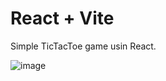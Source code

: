 # React + Vite

Simple TicTacToe game usin React.


![image](https://github.com/Yatharth-Tomar/TicTackToe-game-using-React/assets/94950051/ba082a0d-e43d-4730-ba69-ac8bf487920a)
